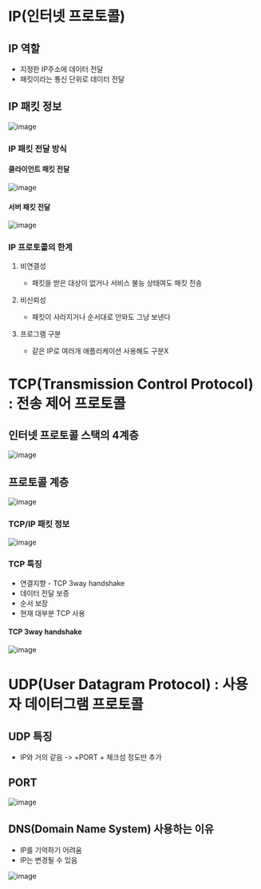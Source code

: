 # IP(인터넷 프로토콜)

## IP 역할
- 지정한 IP주소에 데이터 전달
- 패킷이라는 통신 단위로 데이터 전달

## IP 패킷 정보
![image](https://user-images.githubusercontent.com/59104703/167140116-b6688151-0d7c-4902-8887-2aec735e3a77.png)

### IP 패킷 전달 방식

#### 클라이언트 패킷 전달
![image](https://user-images.githubusercontent.com/59104703/167140273-d457f9ba-c46c-4696-b09b-c86a656419a7.png)

#### 서버 패킷 전달
![image](https://user-images.githubusercontent.com/59104703/167140290-638a8265-ab12-4fb1-a46d-c25c2de0a69b.png)

### IP 프로토콜의 한계
1. 비연결성
    - 패킷을 받은 대상이 없거나 서비스 불능 상태여도 패킷 전송

2. 비신뢰성
    - 패킷이 사라지거나 순서대로 안와도 그냥 보낸다

3. 프로그램 구분
   - 같은 IP로 여러개 애플리케이션 사용해도 구분X


# TCP(Transmission Control Protocol) :  전송 제어 프로토콜

## 인터넷 프로토콜 스택의 4계층
![image](https://user-images.githubusercontent.com/59104703/167140710-8a7348df-0728-4047-80cb-18b91906f102.png)

## 프로토콜 계층
![image](https://user-images.githubusercontent.com/59104703/167140777-56cd4363-235b-4f7d-bd24-b207c675eaaa.png)

### TCP/IP 패킷 정보
![image](https://user-images.githubusercontent.com/59104703/167140854-d2c719d4-a8f9-48bc-9424-1b5321a07415.png)

### TCP 특징
- 연결지향 - TCP 3way handshake
- 데이터 전달 보증
- 순서 보장
- 현재 대부분 TCP 사용

#### TCP 3way handshake
![image](https://user-images.githubusercontent.com/59104703/167141107-f1e48e93-9f6d-4477-b31e-5c35a4e0597c.png)

# UDP(User Datagram Protocol) : 사용자 데이터그램 프로토콜

## UDP 특징
- IP와 거의 같음 ->  +PORT + 체크섬 정도만 추가

## PORT
![image](https://user-images.githubusercontent.com/59104703/167141395-0cba843f-967e-4201-adae-8abd44f1097f.png)

## DNS(Domain Name System) 사용하는 이유
- IP를 기억하기 어려움
- IP는 변경될 수 있음

![image](https://user-images.githubusercontent.com/59104703/167141800-b7c343b5-5ab1-4734-99fd-3c81f8d7a4f1.png)


